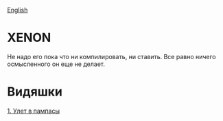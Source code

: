 [English](https://github.com/unclesal/xenon/blob/master/README.md)

# XENON

Не надо его пока что ни компилировать, ни ставить. Все равно ничего осмысленного он еще не делает.

# Видяшки

[1. Улет в пампасы](https://www.youtube.com/watch?v=wfAPAnU-FBk)
